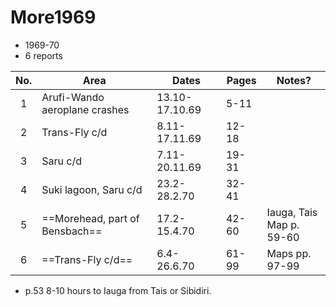 # More1969

- 1969-70
- 6 reports

| No. | Area                           | Dates          | Pages | Notes?                      |
| :-: | ------------------------------ | -------------- | ----- | --------------------------- |
|  1  | Arufi-Wando aeroplane crashes  | 13.10-17.10.69 | 5-11  |                             |
|  2  | Trans-Fly c/d                  | 8.11-17.11.69  | 12-18 |                             |
|  3  | Saru c/d                       | 7.11-20.11.69  | 19-31 |                             |
|  4  | Suki lagoon, Saru c/d          | 23.2-28.2.70   | 32-41 |                             |
|  5  | ==Morehead, part of Bensbach== | 17.2-15.4.70   | 42-60 | Iauga, Tais<br>Map p. 59-60 |
|  6  | ==Trans-Fly c/d==              | 6.4-26.6.70    | 61-99 | Maps pp. 97-99              |
- p.53 8-10 hours to Iauga from Tais or Sibidiri.

